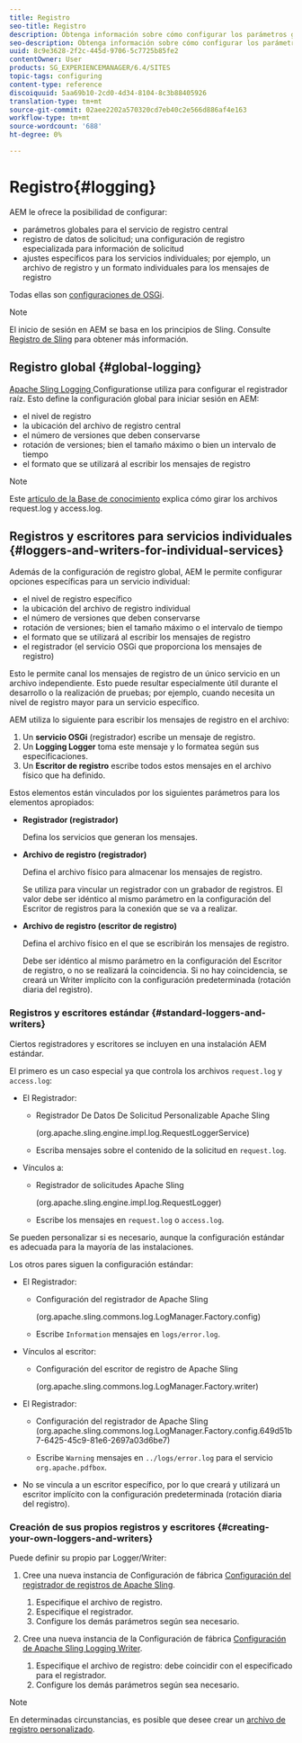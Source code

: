 ```yaml
---
title: Registro
seo-title: Registro
description: Obtenga información sobre cómo configurar los parámetros globales para el servicio de registro central, la configuración específica para los servicios individuales o cómo solicitar el registro de datos.
seo-description: Obtenga información sobre cómo configurar los parámetros globales para el servicio de registro central, la configuración específica para los servicios individuales o cómo solicitar el registro de datos.
uuid: 8c9e3628-2f2c-445d-9706-5c7725b85fe2
contentOwner: User
products: SG_EXPERIENCEMANAGER/6.4/SITES
topic-tags: configuring
content-type: reference
discoiquuid: 5aa69b10-2cd0-4d34-8104-8c3b88405926
translation-type: tm+mt
source-git-commit: 02aee2202a570320cd7eb40c2e566d886af4e163
workflow-type: tm+mt
source-wordcount: '688'
ht-degree: 0%

---
```



# Registro{#logging}

AEM le ofrece la posibilidad de configurar:

* parámetros globales para el servicio de registro central
* registro de datos de solicitud; una configuración de registro especializada para información de solicitud
* ajustes específicos para los servicios individuales; por ejemplo, un archivo de registro y un formato individuales para los mensajes de registro

Todas ellas son [configuraciones de OSGi](/help/sites-deploying/configuring-osgi.md).

>[!NOTE]
>
>El inicio de sesión en AEM se basa en los principios de Sling. Consulte [Registro de Sling](https://sling.apache.org/site/logging.html) para obtener más información.

## Registro global {#global-logging}

[Apache Sling Logging ](/help/sites-deploying/osgi-configuration-settings.md) Configurationse utiliza para configurar el registrador raíz. Esto define la configuración global para iniciar sesión en AEM:

* el nivel de registro
* la ubicación del archivo de registro central
* el número de versiones que deben conservarse
* rotación de versiones; bien el tamaño máximo o bien un intervalo de tiempo
* el formato que se utilizará al escribir los mensajes de registro

>[!NOTE]
>
>Este [artículo de la Base de conocimiento](https://helpx.adobe.com/experience-manager/kb/HowToRotateRequestAndAccessLog.html) explica cómo girar los archivos request.log y access.log.

## Registros y escritores para servicios individuales {#loggers-and-writers-for-individual-services}

Además de la configuración de registro global, AEM le permite configurar opciones específicas para un servicio individual:

* el nivel de registro específico
* la ubicación del archivo de registro individual
* el número de versiones que deben conservarse
* rotación de versiones; bien el tamaño máximo o el intervalo de tiempo
* el formato que se utilizará al escribir los mensajes de registro
* el registrador (el servicio OSGi que proporciona los mensajes de registro)

Esto le permite canal los mensajes de registro de un único servicio en un archivo independiente. Esto puede resultar especialmente útil durante el desarrollo o la realización de pruebas; por ejemplo, cuando necesita un nivel de registro mayor para un servicio específico.

AEM utiliza lo siguiente para escribir los mensajes de registro en el archivo:

1. Un **servicio OSGi** (registrador) escribe un mensaje de registro.
1. Un **Logging Logger** toma este mensaje y lo formatea según sus especificaciones.
1. Un **Escritor de registro** escribe todos estos mensajes en el archivo físico que ha definido.

Estos elementos están vinculados por los siguientes parámetros para los elementos apropiados:

* **Registrador (registrador)**

   Defina los servicios que generan los mensajes.

* **Archivo de registro (registrador)**

   Defina el archivo físico para almacenar los mensajes de registro.

   Se utiliza para vincular un registrador con un grabador de registros. El valor debe ser idéntico al mismo parámetro en la configuración del Escritor de registros para la conexión que se va a realizar.

* **Archivo de registro (escritor de registro)**

   Defina el archivo físico en el que se escribirán los mensajes de registro.

   Debe ser idéntico al mismo parámetro en la configuración del Escritor de registro, o no se realizará la coincidencia. Si no hay coincidencia, se creará un Writer implícito con la configuración predeterminada (rotación diaria del registro).

### Registros y escritores estándar {#standard-loggers-and-writers}

Ciertos registradores y escritores se incluyen en una instalación AEM estándar.

El primero es un caso especial ya que controla los archivos `request.log` y `access.log`:

* El Registrador:

   * Registrador De Datos De Solicitud Personalizable Apache Sling

      (org.apache.sling.engine.impl.log.RequestLoggerService)

   * Escriba mensajes sobre el contenido de la solicitud en `request.log`.

* Vínculos a:

   * Registrador de solicitudes Apache Sling

      (org.apache.sling.engine.impl.log.RequestLogger)

   * Escribe los mensajes en `request.log` o `access.log`.

Se pueden personalizar si es necesario, aunque la configuración estándar es adecuada para la mayoría de las instalaciones.

Los otros pares siguen la configuración estándar:

* El Registrador:

   * Configuración del registrador de Apache Sling

      (org.apache.sling.commons.log.LogManager.Factory.config)

   * Escribe `Information` mensajes en `logs/error.log`.

* Vínculos al escritor:

   * Configuración del escritor de registro de Apache Sling

      (org.apache.sling.commons.log.LogManager.Factory.writer)

* El Registrador:

   * Configuración del registrador de Apache Sling
(org.apache.sling.commons.log.LogManager.Factory.config.649d51b7-6425-45c9-81e6-2697a03d6be7)

   * Escribe `Warning` mensajes en `../logs/error.log` para el servicio `org.apache.pdfbox`.

* No se vincula a un escritor específico, por lo que creará y utilizará un escritor implícito con la configuración predeterminada (rotación diaria del registro).

### Creación de sus propios registros y escritores {#creating-your-own-loggers-and-writers}

Puede definir su propio par Logger/Writer:

1. Cree una nueva instancia de Configuración de fábrica [Configuración del registrador de registros de Apache Sling](/help/sites-deploying/osgi-configuration-settings.md).

   1. Especifique el archivo de registro.
   1. Especifique el registrador.
   1. Configure los demás parámetros según sea necesario.

1. Cree una nueva instancia de la Configuración de fábrica [Configuración de Apache Sling Logging Writer](/help/sites-deploying/osgi-configuration-settings.md).

   1. Especifique el archivo de registro: debe coincidir con el especificado para el registrador.
   1. Configure los demás parámetros según sea necesario.

>[!NOTE]
>
>En determinadas circunstancias, es posible que desee crear un [archivo de registro personalizado](/help/sites-deploying/monitoring-and-maintaining.md#create-a-custom-log-file).

